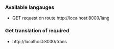 
### Available langauges
- GET request on route http://localhost:8000/lang

### Get translation of required 
-  http://localhost:8000/trans




